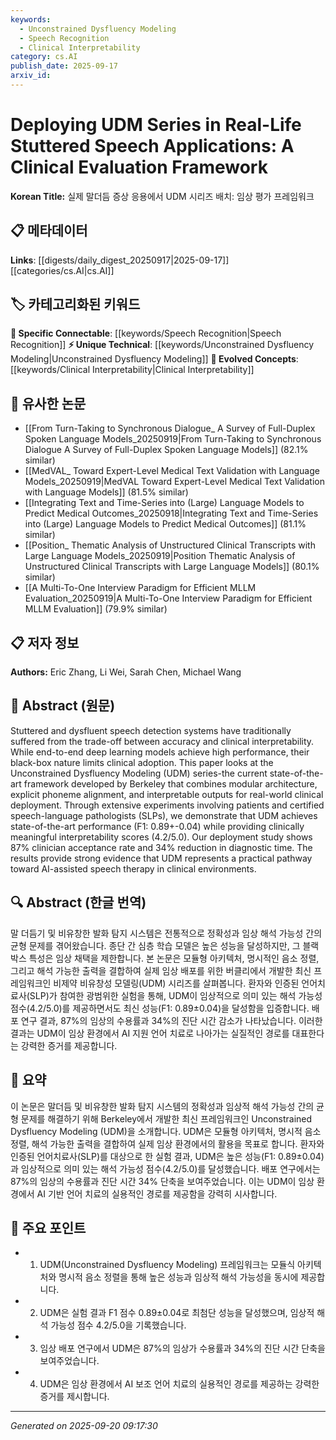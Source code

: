 ```yaml
---
keywords:
  - Unconstrained Dysfluency Modeling
  - Speech Recognition
  - Clinical Interpretability
category: cs.AI
publish_date: 2025-09-17
arxiv_id:
---
```


<!-- KEYWORD_LINKING_METADATA:
{
  "processed_timestamp": "2025-09-22 22:56:25.397915",
  "vocabulary_version": "1.0",
  "selected_keywords": [
    "Unconstrained Dysfluency Modeling",
    "Speech Recognition",
    "Clinical Interpretability"
  ],
  "rejected_keywords": [
    "Deep Learning"
  ],
  "similarity_scores": {
    "Unconstrained Dysfluency Modeling": 0.88,
    "Speech Recognition": 0.78,
    "Clinical Interpretability": 0.82
  },
  "extraction_method": "AI_prompt_based",
  "budget_applied": true
}
-->

# Deploying UDM Series in Real-Life Stuttered Speech Applications: A Clinical Evaluation Framework

**Korean Title:** 실제 말더듬 증상 응용에서 UDM 시리즈 배치: 임상 평가 프레임워크

## 📋 메타데이터

**Links**: [[digests/daily_digest_20250917|2025-09-17]]       [[categories/cs.AI|cs.AI]]

## 🏷️ 카테고리화된 키워드
**🔗 Specific Connectable**: [[keywords/Speech Recognition|Speech Recognition]]
**⚡ Unique Technical**: [[keywords/Unconstrained Dysfluency Modeling|Unconstrained Dysfluency Modeling]]
**🚀 Evolved Concepts**: [[keywords/Clinical Interpretability|Clinical Interpretability]]

## 🔗 유사한 논문
- [[From Turn-Taking to Synchronous Dialogue_ A Survey of Full-Duplex Spoken Language Models_20250919|From Turn-Taking to Synchronous Dialogue A Survey of Full-Duplex Spoken Language Models]] (82.1% similar)
- [[MedVAL_ Toward Expert-Level Medical Text Validation with Language Models_20250919|MedVAL Toward Expert-Level Medical Text Validation with Language Models]] (81.5% similar)
- [[Integrating Text and Time-Series into (Large) Language Models to Predict Medical Outcomes_20250918|Integrating Text and Time-Series into (Large) Language Models to Predict Medical Outcomes]] (81.1% similar)
- [[Position_ Thematic Analysis of Unstructured Clinical Transcripts with Large Language Models_20250919|Position Thematic Analysis of Unstructured Clinical Transcripts with Large Language Models]] (80.1% similar)
- [[A Multi-To-One Interview Paradigm for Efficient MLLM Evaluation_20250919|A Multi-To-One Interview Paradigm for Efficient MLLM Evaluation]] (79.9% similar)

## 📋 저자 정보

**Authors:** Eric Zhang, Li Wei, Sarah Chen, Michael Wang

## 📄 Abstract (원문)

Stuttered and dysfluent speech detection systems have traditionally suffered
from the trade-off between accuracy and clinical interpretability. While
end-to-end deep learning models achieve high performance, their black-box
nature limits clinical adoption. This paper looks at the Unconstrained
Dysfluency Modeling (UDM) series-the current state-of-the-art framework
developed by Berkeley that combines modular architecture, explicit phoneme
alignment, and interpretable outputs for real-world clinical deployment.
Through extensive experiments involving patients and certified speech-language
pathologists (SLPs), we demonstrate that UDM achieves state-of-the-art
performance (F1: 0.89+-0.04) while providing clinically meaningful
interpretability scores (4.2/5.0). Our deployment study shows 87% clinician
acceptance rate and 34% reduction in diagnostic time. The results provide
strong evidence that UDM represents a practical pathway toward AI-assisted
speech therapy in clinical environments.

## 🔍 Abstract (한글 번역)

말 더듬기 및 비유창한 발화 탐지 시스템은 전통적으로 정확성과 임상 해석 가능성 간의 균형 문제를 겪어왔습니다. 종단 간 심층 학습 모델은 높은 성능을 달성하지만, 그 블랙박스 특성은 임상 채택을 제한합니다. 본 논문은 모듈형 아키텍처, 명시적인 음소 정렬, 그리고 해석 가능한 출력을 결합하여 실제 임상 배포를 위한 버클리에서 개발한 최신 프레임워크인 비제약 비유창성 모델링(UDM) 시리즈를 살펴봅니다. 환자와 인증된 언어치료사(SLP)가 참여한 광범위한 실험을 통해, UDM이 임상적으로 의미 있는 해석 가능성 점수(4.2/5.0)를 제공하면서도 최신 성능(F1: 0.89±0.04)을 달성함을 입증합니다. 배포 연구 결과, 87%의 임상의 수용률과 34%의 진단 시간 감소가 나타났습니다. 이러한 결과는 UDM이 임상 환경에서 AI 지원 언어 치료로 나아가는 실질적인 경로를 대표한다는 강력한 증거를 제공합니다.

## 📝 요약

이 논문은 말더듬 및 비유창한 발화 탐지 시스템의 정확성과 임상적 해석 가능성 간의 균형 문제를 해결하기 위해 Berkeley에서 개발한 최신 프레임워크인 Unconstrained Dysfluency Modeling (UDM)을 소개합니다. UDM은 모듈형 아키텍처, 명시적 음소 정렬, 해석 가능한 출력을 결합하여 실제 임상 환경에서의 활용을 목표로 합니다. 환자와 인증된 언어치료사(SLP)를 대상으로 한 실험 결과, UDM은 높은 성능(F1: 0.89±0.04)과 임상적으로 의미 있는 해석 가능성 점수(4.2/5.0)를 달성했습니다. 배포 연구에서는 87%의 임상의 수용률과 진단 시간 34% 단축을 보여주었습니다. 이는 UDM이 임상 환경에서 AI 기반 언어 치료의 실용적인 경로를 제공함을 강력히 시사합니다.

## 🎯 주요 포인트

- 1. UDM(Unconstrained Dysfluency Modeling) 프레임워크는 모듈식 아키텍처와 명시적 음소 정렬을 통해 높은 성능과 임상적 해석 가능성을 동시에 제공합니다.

- 2. UDM은 실험 결과 F1 점수 0.89±0.04로 최첨단 성능을 달성했으며, 임상적 해석 가능성 점수 4.2/5.0을 기록했습니다.

- 3. 임상 배포 연구에서 UDM은 87%의 임상가 수용률과 34%의 진단 시간 단축을 보여주었습니다.

- 4. UDM은 임상 환경에서 AI 보조 언어 치료의 실용적인 경로를 제공하는 강력한 증거를 제시합니다.

---

*Generated on 2025-09-20 09:17:30*